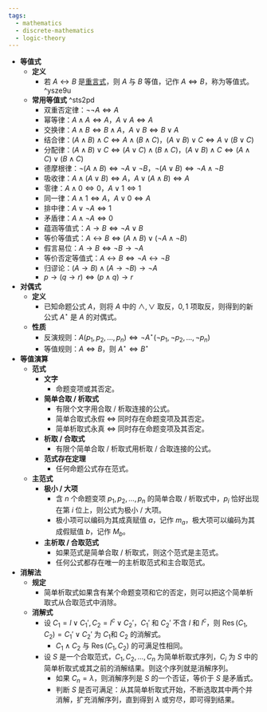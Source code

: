 ```yaml
---
tags:
  - mathematics
  - discrete-mathematics
  - logic-theory
---
```

- **等值式**
	- **定义**
		- 若 $A \leftrightarrow B$ 是[重言式](命题逻辑#^0anp3n)，则 $A$ 与 $B$ 等值，记作 $A \Leftrightarrow B$，称为等值式。 ^ysze9u
	- **常用等值式** ^sts2pd
		- 双重否定律：$\neg \neg A \Leftrightarrow A$
		- 幂等律：$A \land A \Leftrightarrow A$，$A \lor A \Leftrightarrow A$
		- 交换律：$A \land B \Leftrightarrow B \land A$，$A \lor B \Leftrightarrow B \lor A$
		- 结合律：$(A \land B) \land C \Leftrightarrow A \land (B \land C)$，$(A \lor B) \lor C \Leftrightarrow A \lor (B \lor C)$
		- 分配律：$(A \land B) \lor C \Leftrightarrow (A \lor C) \land (B \land C)$，$(A \lor B) \land C \Leftrightarrow (A \land C) \lor (B \land C)$
		- 德摩根律：$\neg (A \land B) \Leftrightarrow \neg A \lor \neg B$，$\neg (A \lor B) \Leftrightarrow \neg A \land \neg B$
		- 吸收律：$A \land (A \lor B) \Leftrightarrow A$，$A \lor (A \land B) \Leftrightarrow A$
		- 零律：$A \land 0 \Leftrightarrow 0$，$A \lor 1 \Leftrightarrow 1$
		- 同一律：$A \land 1 \Leftrightarrow A$，$A \lor 0 \Leftrightarrow A$
		- 排中律：$A \lor \neg A \Leftrightarrow 1$
		- 矛盾律：$A \land \neg A \Leftrightarrow 0$
		- 蕴涵等值式：$A \to B \Leftrightarrow \neg A \lor B$
		- 等价等值式：$A \leftrightarrow B \Leftrightarrow (A \land B) \lor (\neg A \land \neg B)$
		- 假言易位：$A \to B \Leftrightarrow \neg B \to \neg A$
		- 等价否定等值式：$A \leftrightarrow B \Leftrightarrow \neg A \leftrightarrow \neg B$
		- 归谬论：$(A \to B) \land (A \to \neg B) \to \neg A$
		- $p \to (q \to r) \Leftrightarrow (p \land q) \to r$
- **对偶式**
	- **定义**
		- 已知命题公式 $A$，则将 $A$ 中的 $\land,\lor$ 取反，$0,1$ 项取反，则得到的新公式 $A^\star$ 是 $A$ 的对偶式。
	- **性质**
		- 反演规则：$A(p_1, p_2, \dots, p_n) \Leftrightarrow \neg A^\star (\neg p_1, \neg p_2, \dots, \neg p_n)$
		- 等值规则：$A \Leftrightarrow B$，则 $A^\star \Leftrightarrow B^\star$
- **等值演算**
	- **范式**
		- **文字**
			- 命题变项或其否定。
		- **简单合取 / 析取式**
			- 有限个文字用合取 / 析取连接的公式。
			- 简单合取式永假 $\iff$ 同时存在命题变项及其否定。
			- 简单析取式永真 $\iff$ 同时存在命题变项及其否定。
		- **析取 / 合取式**
			- 有限个简单合取 / 析取式用析取 / 合取连接的公式。
		- **范式存在定理**
			- 任何命题公式存在范式。
	- **主范式**
		- **极小 / 大项**
			- 含 $n$ 个命题变项 $p_1,p_2,\dots,p_n$ 的简单合取 / 析取式中，$p_i$ 恰好出现在第 $i$ 位上，则公式为极小 / 大项。
			- 极小项可以编码为其成真赋值 $a$，记作 $m_a$，极大项可以编码为其成假赋值 $b$，记作 $M_b$。
		- **主析取 / 合取范式**
			- 如果范式是简单合取 / 析取式，则这个范式是主范式。
			- 任何公式都存在唯一的主析取范式和主合取范式。
- **消解法**
	- **规定**
		- 简单析取式如果含有某个命题变项和它的否定，则可以把这个简单析取式从合取范式中消除。
	- **消解式**
		- 设 $C_1 = l \lor C_1', C_2 = l^c \lor C_2'$，$C_1'$ 和 $C_2'$ 不含 $l$ 和 $l^c$，则 $\operatorname{Res}(C_1,C_2) = C_1' \lor C_2'$ 为 $C_1$和 $C_2$ 的消解式。
			- $C_1 \land C_2$ 与 $\operatorname{Res}(C_1,C_2)$ 的可满足性相同。
		- 设 $S$ 是一个合取范式，$C_1,C_2,\dots,C_n$ 为简单析取式序列，$C_i$ 为 $S$ 中的简单析取式或其之前的消解结果。则这个序列就是消解序列。
			- 如果 $C_n=\lambda$，则消解序列是 $S$ 的一个否证，等价于 $S$ 是矛盾式。
			- 判断 $S$ 是否可满足：从其简单析取式开始，不断选取其中两个并消解，扩充消解序列，直到得到 $\lambda$ 或穷尽，即可得到结果。